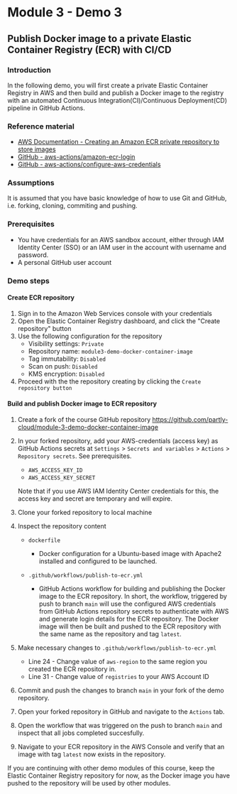 # Module 3 - Demo 3
## Publish Docker image to a private Elastic Container Registry (ECR) with CI/CD

### Introduction
In the following demo, you will first create a private Elastic Container Registry in AWS and then build and publish a Docker image to the registry with an automated Continuous Integration(CI)/Continuous Deployment(CD) pipeline in GitHub Actions.

### Reference material
- [AWS Documentation - Creating an Amazon ECR private repository to store images](https://docs.aws.amazon.com/AmazonECR/latest/userguide/repository-create.html)
- [GitHub - aws-actions/amazon-ecr-login](https://github.com/aws-actions/amazon-ecr-login)
- [GitHub - aws-actions/configure-aws-credentials](https://github.com/aws-actions/configure-aws-credentials)

### Assumptions
It is assumed that you have basic knowledge of how to use Git and GitHub, i.e. forking, cloning, commiting and pushing.

### Prerequisites
- You have credentials for an AWS sandbox account, either through IAM Identity Center (SSO) or an IAM user in the account with username and password.
- A personal GitHub user account

### Demo steps

#### Create ECR repository
1. Sign in to the Amazon Web Services console with your credentials
2. Open the Elastic Container Registry dashboard, and click the "Create repository" button
3. Use the following configuration for the repository
    - Visibility settings: `Private`
    - Repository name: `module3-demo-docker-container-image`
    - Tag immutability: `Disabled`
    - Scan on push: `Disabled`
    - KMS encryption: `Disabled`
4. Proceed with the the repository creating by clicking the `Create repository button`

#### Build and publish Docker image to ECR repository
1. Create a fork of the course GitHub repository https://github.com/partly-cloud/module-3-demo-docker-container-image
2. In your forked repository, add your AWS-credentials (access key) as GitHub Actions secrets at `Settings` > `Secrets and variables` > `Actions` > `Repository secrets`. See prerequisites.
    - `AWS_ACCESS_KEY_ID`
    - `AWS_ACCESS_KEY_SECRET`
    
    Note that if you use AWS IAM Identity Center credentials for this, the access key and secret are temporary and will expire.

3. Clone your forked repository to local machine
4. Inspect the repository content
    - `dockerfile`
        - Docker configuration for a Ubuntu-based image with Apache2 installed and configured to be launched.
    
    - `.github/workflows/publish-to-ecr.yml`
        - GitHub Actions workflow for building and publishing the Docker image to the ECR repository. In short, the workflow, triggered by push to branch `main` will use the configured AWS credentials from GitHub Actions repository secrets to authenticate with AWS and generate login details for the ECR repository. The Docker image will then be built and pushed to the ECR repository with the same name as the repository and tag `latest`.
5. Make necessary changes to `.github/workflows/publish-to-ecr.yml`
    - Line 24 - Change value of `aws-region` to the same region you created the ECR repository in.
    - Line 31 - Change value of `registries` to your AWS Account ID
6. Commit and push the changes to branch `main` in your fork of the demo repository.
7. Open your forked repository in GitHub and navigate to the `Actions` tab.
8. Open the workflow that was triggered on the push to branch `main` and inspect that all jobs completed succesfully.
9. Navigate to your ECR repository in the AWS Console and verify that an image with tag `latest` now exists in the repository.

If you are continuing with other demo modules of this course, keep the Elastic Container Registry repository for now, as the Docker image you have pushed to the repository will be used by other modules.
